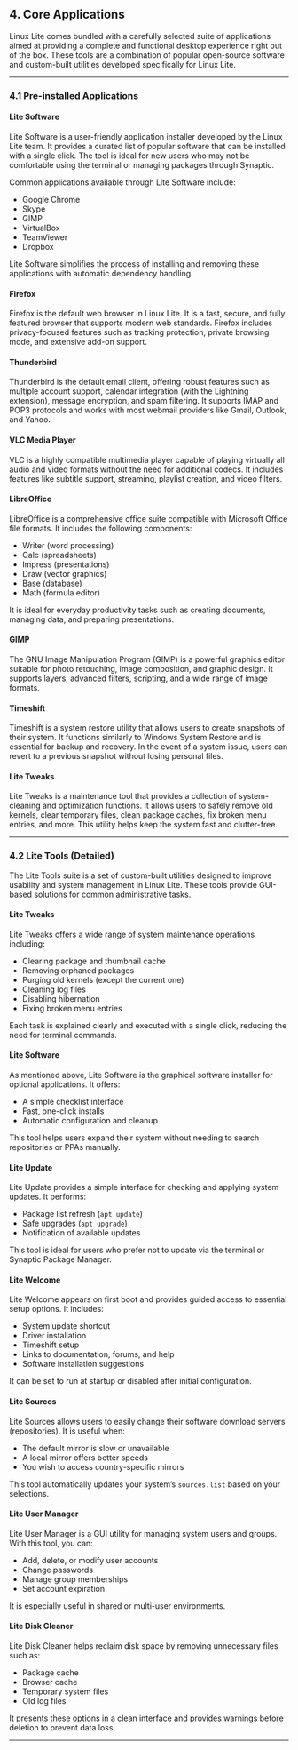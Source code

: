 ## 4. Core Applications

Linux Lite comes bundled with a carefully selected suite of applications aimed at providing a complete and functional desktop experience right out of the box. These tools are a combination of popular open-source software and custom-built utilities developed specifically for Linux Lite.

---

### 4.1 Pre-installed Applications

#### Lite Software

Lite Software is a user-friendly application installer developed by the Linux Lite team. It provides a curated list of popular software that can be installed with a single click. The tool is ideal for new users who may not be comfortable using the terminal or managing packages through Synaptic.

Common applications available through Lite Software include:

* Google Chrome
* Skype
* GIMP
* VirtualBox
* TeamViewer
* Dropbox

Lite Software simplifies the process of installing and removing these applications with automatic dependency handling.

#### Firefox

Firefox is the default web browser in Linux Lite. It is a fast, secure, and fully featured browser that supports modern web standards. Firefox includes privacy-focused features such as tracking protection, private browsing mode, and extensive add-on support.

#### Thunderbird

Thunderbird is the default email client, offering robust features such as multiple account support, calendar integration (with the Lightning extension), message encryption, and spam filtering. It supports IMAP and POP3 protocols and works with most webmail providers like Gmail, Outlook, and Yahoo.

#### VLC Media Player

VLC is a highly compatible multimedia player capable of playing virtually all audio and video formats without the need for additional codecs. It includes features like subtitle support, streaming, playlist creation, and video filters.

#### LibreOffice

LibreOffice is a comprehensive office suite compatible with Microsoft Office file formats. It includes the following components:

* Writer (word processing)
* Calc (spreadsheets)
* Impress (presentations)
* Draw (vector graphics)
* Base (database)
* Math (formula editor)

It is ideal for everyday productivity tasks such as creating documents, managing data, and preparing presentations.

#### GIMP

The GNU Image Manipulation Program (GIMP) is a powerful graphics editor suitable for photo retouching, image composition, and graphic design. It supports layers, advanced filters, scripting, and a wide range of image formats.

#### Timeshift

Timeshift is a system restore utility that allows users to create snapshots of their system. It functions similarly to Windows System Restore and is essential for backup and recovery. In the event of a system issue, users can revert to a previous snapshot without losing personal files.

#### Lite Tweaks

Lite Tweaks is a maintenance tool that provides a collection of system-cleaning and optimization functions. It allows users to safely remove old kernels, clear temporary files, clean package caches, fix broken menu entries, and more. This utility helps keep the system fast and clutter-free.

---

### 4.2 Lite Tools (Detailed)

The Lite Tools suite is a set of custom-built utilities designed to improve usability and system management in Linux Lite. These tools provide GUI-based solutions for common administrative tasks.

#### Lite Tweaks

Lite Tweaks offers a wide range of system maintenance operations including:

* Clearing package and thumbnail cache
* Removing orphaned packages
* Purging old kernels (except the current one)
* Cleaning log files
* Disabling hibernation
* Fixing broken menu entries

Each task is explained clearly and executed with a single click, reducing the need for terminal commands.

#### Lite Software

As mentioned above, Lite Software is the graphical software installer for optional applications. It offers:

* A simple checklist interface
* Fast, one-click installs
* Automatic configuration and cleanup

This tool helps users expand their system without needing to search repositories or PPAs manually.

#### Lite Update

Lite Update provides a simple interface for checking and applying system updates. It performs:

* Package list refresh (`apt update`)
* Safe upgrades (`apt upgrade`)
* Notification of available updates

This tool is ideal for users who prefer not to update via the terminal or Synaptic Package Manager.

#### Lite Welcome

Lite Welcome appears on first boot and provides guided access to essential setup options. It includes:

* System update shortcut
* Driver installation
* Timeshift setup
* Links to documentation, forums, and help
* Software installation suggestions

It can be set to run at startup or disabled after initial configuration.

#### Lite Sources

Lite Sources allows users to easily change their software download servers (repositories). It is useful when:

* The default mirror is slow or unavailable
* A local mirror offers better speeds
* You wish to access country-specific mirrors

This tool automatically updates your system’s `sources.list` based on your selections.

#### Lite User Manager

Lite User Manager is a GUI utility for managing system users and groups. With this tool, you can:

* Add, delete, or modify user accounts
* Change passwords
* Manage group memberships
* Set account expiration

It is especially useful in shared or multi-user environments.

#### Lite Disk Cleaner

Lite Disk Cleaner helps reclaim disk space by removing unnecessary files such as:

* Package cache
* Browser cache
* Temporary system files
* Old log files

It presents these options in a clean interface and provides warnings before deletion to prevent data loss.

---

